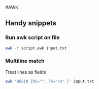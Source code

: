 #AWK
## Handy snippets

### Run awk script on file
```bash
awk -f script.awk input.txt
```


### Multiline match
Treat lines as fields
```bash
awk 'BEGIN {RS=""; FS="\n" }' input.txt
```